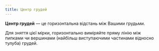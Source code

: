 ```yaml
---
title: Центр грудей
---
```


**Центр грудей** — це горизонтальна відстань між Вашими грудьми.

Для зняття цієї мірки, горизонтально виміряйте пряму лінію між пипками чи вершинами (найбільш виступаючими частинами відносно тулуба) грудей.
